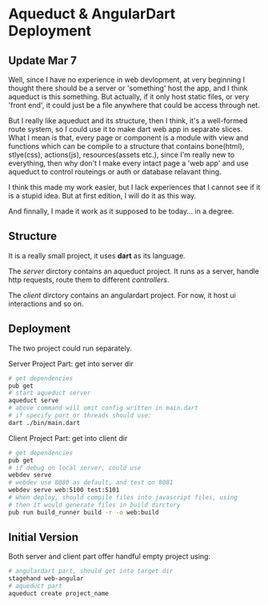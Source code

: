# Aqueduct & AngularDart Deployment

## Update Mar 7
Well, since I have no experience in web devlopment, at very beginning I thought there should be a server or 'something' host the app, and I think aqueduct is this something. But actually, if it only host static files, or very 'front end', it could just be a file anywhere that could be access through net.

But I really like aqueduct and its structure, then I think, it's a well-formed route system, so I could use it to make dart web app in separate slices. What I mean is that, every page or component is a module with view and functions which can be compile to a structure that contains bone(html), stlye(css), actions(js), resources(assets etc.), since I'm really new to everything, then why don't I make every intact page a 'web app' and use aqueduct to control routeings or auth or database relavant thing.

I think this made my work easier, but I lack experiences that I cannot see if it is a stupid idea. But at first edition, I will do it as this way. 

And finnally, I made it work as it supposed to be today... in a degree.

## Structure
It is a really small project, it uses **dart** as its language.

The *server* dirctory contains an aqueduct project. It runs as a server, handle http requests, route them to different *controllers*. 

The *client* dirctory contains an angulardart project. For now, it host ui interactions and so on.

## Deployment

The two project could run separately. 

Server Project Part: get into server dir
```bash
# get dependencies
pub get
# start aqueduct server
aqueduct serve
# above command will omit config written in main.dart
# if specify port or threads should use:
dart ./bin/main.dart
```

Client Project Part: get into client dir
```bash
# get dependencies
pub get
# if debug on local server, could use
webdev serve
# webdev use 8080 as default, and test on 8081
webdev serve web:5100 test:5101
# when deploy, should compile files into javascript files, using
# then it would generate files in build dirctory
pub run build_runner build -r -o web:build
```

## Initial Version

Both server and client part offer handful empty project using:
```bash
# angulardart part, should get into target dir
stagehand web-angular
# aqueduct part
aqueduct create project_name
```
